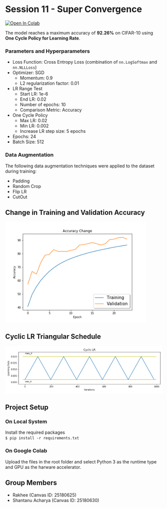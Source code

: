 # Session 11 - Super Convergence

[![Open In Colab](https://colab.research.google.com/assets/colab-badge.svg)](https://colab.research.google.com/drive/1JTAk2TOSzPMxG1MPulqJMqKwlqyYVkSo)

The model reaches a maximum accuracy of **92.26%** on CIFAR-10 using **One Cycle Policy for Learning Rate**.

### Parameters and Hyperparameters

- Loss Function: Cross Entropy Loss (combination of `nn.LogSoftmax` and `nn.NLLLoss`)
- Optimizer: SGD
  - Momentum: 0.9
  - L2 regularization factor: 0.01
- LR Range Test
  - Start LR: 1e-6
  - End LR: 0.02
  - Number of epochs: 10
  - Comparison Metric: Accuracy
- One Cycle Policy
  - Max LR: 0.02
  - Min LR: 0.002
  - Increase LR step size: 5 epochs
- Epochs: 24
- Batch Size: 512

### Data Augmentation

The following data augmentation techniques were applied to the dataset during training:

- Padding
- Random Crop
- Flip LR
- CutOut

## Change in Training and Validation Accuracy

<img src="images/accuracy_change.png" width="450px">

## Cyclic LR Triangular Schedule

<img src="images/clr_plot.png">

## Project Setup

### On Local System

Install the required packages  
 `$ pip install -r requirements.txt`

### On Google Colab

Upload the files in the root folder and select Python 3 as the runtime type and GPU as the harware accelerator.

## Group Members

- Rakhee (Canvas ID: 25180625)
- Shantanu Acharya (Canvas ID: 25180630)
